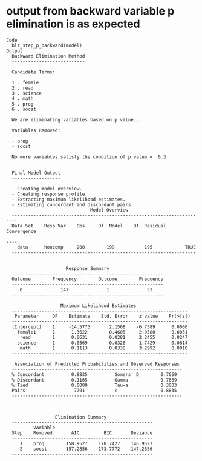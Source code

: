 # output from backward variable p elimination is as expected

    Code
      blr_step_p_backward(model)
    Output
      Backward Elimination Method 
      ---------------------------
      
      Candidate Terms: 
      
      1 . female 
      2 . read 
      3 . science 
      4 . math 
      5 . prog 
      6 . socst 
      
      We are eliminating variables based on p value...
      
      Variables Removed: 
      
      - prog 
      - socst 
      
      No more variables satisfy the condition of p value =  0.3
      
      
      Final Model Output 
      ------------------
      
      - Creating model overview. 
      - Creating response profile. 
      - Extracting maximum likelihood estimates. 
      - Estimating concordant and discordant pairs. 
                                   Model Overview                              
      ------------------------------------------------------------------------
      Data Set    Resp Var    Obs.    Df. Model    Df. Residual    Convergence 
      ------------------------------------------------------------------------
        data      honcomp     200        199           195            TRUE     
      ------------------------------------------------------------------------
      
                          Response Summary                     
      --------------------------------------------------------
      Outcome        Frequency        Outcome        Frequency 
      --------------------------------------------------------
         0              147              1              53     
      --------------------------------------------------------
      
                        Maximum Likelihood Estimates                    
      -----------------------------------------------------------------
       Parameter     DF    Estimate    Std. Error    z value    Pr(>|z|) 
      -----------------------------------------------------------------
      (Intercept)    1     -14.5773       2.1568    -6.7589      0.0000 
        female1      1      1.3622        0.4605     2.9580      0.0031 
         read        1      0.0631        0.0281     2.2455      0.0247 
        science      1      0.0569        0.0326     1.7429      0.0814 
         math        1      0.1113        0.0338     3.2992      0.0010 
      -----------------------------------------------------------------
      
       Association of Predicted Probabilities and Observed Responses  
      ---------------------------------------------------------------
      % Concordant          0.8835          Somers' D        0.7669   
      % Discordant          0.1165          Gamma            0.7669   
      % Tied                0.0000          Tau-a            0.3003   
      Pairs                  7791           c                0.8835   
      ---------------------------------------------------------------
      
      
      
                      Elimination Summary                  
      ----------------------------------------------------
              Variable                                        
      Step    Removed       AIC         BIC       Deviance    
      ----------------------------------------------------
         1    prog        158.9527    178.7427    146.9527    
         2    socst       157.2856    173.7772    147.2856    
      ----------------------------------------------------

